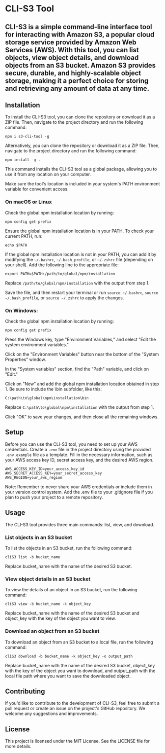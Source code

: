 # CLI-S3 Tool

CLI-S3 is a simple command-line interface tool for interacting with Amazon S3, a popular cloud storage service provided by Amazon Web Services (AWS). With this tool, you can list objects, view object details, and download objects from an S3 bucket. Amazon S3 provides secure, durable, and highly-scalable object storage, making it a perfect choice for storing and retrieving any amount of data at any time.
---

## Installation
To install the CLI-S3 tool, you can clone the repository or download it as a ZIP file. Then, navigate to the project directory and run the following command:

```
npm i s3-cli-tool -g
```

Alternatively, you can clone the repository or download it as a ZIP file. Then, navigate to the project directory and run the following command:

```
npm install -g .
```

This command installs the CLI-S3 tool as a global package, allowing you to use it from any location on your computer.

Make sure the tool's location is included in your system's PATH environment variable for convenient access.

### On macOS or Linux
Check the global npm installation location by running:

```
npm config get prefix
```

Ensure the global npm installation location is in your PATH. To check your current PATH, run:

```
echo $PATH
```
If the global npm installation location is not in your PATH, you can add it by modifying the `~/.bashrc`, `~/.bash_profile`, or `~/.zshrc` file (depending on your shell). Add the following line to the appropriate file:

```
export PATH=$PATH:/path/to/global/npm/installation
```
Replace `/path/to/global/npm/installation` with the output from step 1.

Save the file, and then restart your terminal or run `source ~/.bashrc`, `source ~/.bash_profile`, or `source ~/.zshrc` to apply the changes.

### On Windows:
Check the global npm installation location by running:

```
npm config get prefix
```

Press the Windows key, type "Environment Variables," and select "Edit the system environment variables."

Click on the "Environment Variables" button near the bottom of the "System Properties" window.

In the "System variables" section, find the "Path" variable, and click on "Edit."

Click on "New" and add the global npm installation location obtained in step 1. Be sure to include the \bin subfolder, like this:

```
C:\path\to\global\npm\installation\bin
```
Replace `C:\path\to\global\npm\installation` with the output from step 1.

Click "OK" to save your changes, and then close all the remaining windows.

## Setup
Before you can use the CLI-S3 tool, you need to set up your AWS credentials. Create a `.env` file in the project directory using the provided `.env.example` file as a template. Fill in the necessary information, such as your AWS access key ID, secret access key, and the desired AWS region.

```
AWS_ACCESS_KEY_ID=your_access_key_id
AWS_SECRET_ACCESS_KEY=your_secret_access_key
AWS_REGION=your_aws_region
```

Note: Remember to never share your AWS credentials or include them in your version control system. Add the .env file to your .gitignore file if you plan to push your project to a remote repository.

## Usage
The CLI-S3 tool provides three main commands: list, view, and download.

### List objects in an S3 bucket
To list the objects in an S3 bucket, run the following command:

```
cliS3 list -b bucket_name
```

Replace bucket_name with the name of the desired S3 bucket.

### View object details in an S3 bucket
To view the details of an object in an S3 bucket, run the following command:


```
cliS3 view -b bucket_name -k object_key
```

Replace bucket_name with the name of the desired S3 bucket and object_key with the key of the object you want to view.

### Download an object from an S3 bucket
To download an object from an S3 bucket to a local file, run the following command:


```
cliS3 download -b bucket_name -k object_key -o output_path
```

Replace bucket_name with the name of the desired S3 bucket, object_key with the key of the object you want to download, and output_path with the local file path where you want to save the downloaded object.

## Contributing
If you'd like to contribute to the development of CLI-S3, feel free to submit a pull request or create an issue on the project's GitHub repository. We welcome any suggestions and improvements.

## License
This project is licensed under the MIT License. See the LICENSE file for more details.
